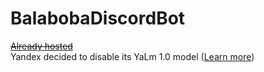 # BalabobaDiscordBot
~~[Already hosted](https://discord.com/api/oauth2/authorize?client_id=1032331814318129164&permissions=277025777728&scope=bot)~~<br>
Yandex decided to disable its YaLm 1.0 model ([Learn more](https://yandex.ru/lab/yalm-en))
